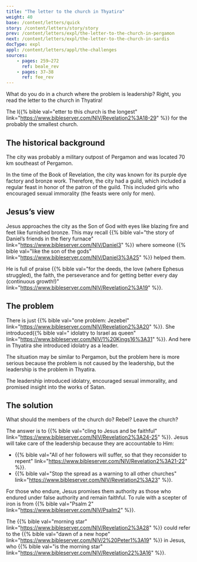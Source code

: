 ```yaml
---
title: "The letter to the church in Thyatira"
weight: 40
base: /content/letters/quick
story: /content/letters/story/story
prev: /content/letters/expl/the-letter-to-the-church-in-pergamon
next: /content/letters/expl/the-letter-to-the-church-in-sardis
docType: expl
appl: /content/letters/appl/the-challenges
sources: 
    - pages: 259–272
      ref: beale_rev
    - pages: 37–38
      ref: fee_rev
---
```


What do you do in a church where the problem is leadership? Right, you read the letter to the church in Thyatira!

The l{{% bible val="etter to this church is the longest" link="https://www.bibleserver.com/NIV/Revelation2%3A18-29" %}} for the probably the smallest church.

## The historical background

<a name="244a"></a>
The city was probably a military outpost of Pergamon and was located 70 km southeast of Pergamon.

In the time of the Book of Revelation, the city was known for its purple dye factory and bronze work. Therefore, the city had a guild, which included a regular feast in honor of the patron of the guild. This included girls who encouraged sexual immorality (the feasts were only for men).

## Jesus’s view

<a name="b87c"></a>
Jesus approaches the city as the Son of God with eyes like blazing fire and feet like furnished bronze. This may recall {{% bible val="the story of Daniel’s friends in the fiery furnace" link="https://www.bibleserver.com/NIV/Daniel3" %}} where someone {{% bible val="like the son of the gods" link="https://www.bibleserver.com/NIV/Daniel3%3A25" %}} helped them.

He is full of praise {{% bible val="for the deeds, the love (where Ephesus struggled), the faith, the perseverance and for getting better every day (continuous growth!)" link="https://www.bibleserver.com/NIV/Revelation2%3A19" %}}.

## The problem

<a name="2153"></a>
There is just {{% bible val="one problem: Jezebel" link="https://www.bibleserver.com/NIV/Revelation2%3A20" %}}. She introduced{{% bible val=" idolatry to Israel as queen" link="https://www.bibleserver.com/NIV/1%20Kings16%3A31" %}}. And here in Thyatira she introduced idolatry as a leader.

The situation may be similar to Pergamon, but the problem here is more serious because the problem is not caused by the leadership, but the leadership is the problem in Thyatira.

The leadership introduced idolatry, encouraged sexual immorality, and promised insight into the works of Satan.

## The solution

<a name="09f8"></a>
What should the members of the church do? Rebel? Leave the church?

The answer is to {{% bible val="cling to Jesus and be faithful" link="https://www.bibleserver.com/NIV/Revelation2%3A24-25" %}}. Jesus will take care of the leadership because they are accountable to Him:

- {{% bible val="All of her followers will suffer, so that they reconsider to repent" link="https://www.bibleserver.com/NIV/Revelation2%3A21-22" %}}.
- {{% bible val="Stop the spread as a warning to all other churches" link="https://www.bibleserver.com/NIV/Revelation2%3A23" %}}.

For those who endure, Jesus promises them authority as those who endured under false authority and remain faithful. To rule with a scepter of iron is from {{% bible val="Psalm 2" link="https://www.bibleserver.com/NIV/Psalm2" %}}.

The {{% bible val="morning star" link="https://www.bibleserver.com/NIV/Revelation2%3A28" %}} could refer to the {{% bible val="dawn of a new hope" link="https://www.bibleserver.com/NIV/2%20Peter1%3A19" %}} in Jesus, who {{% bible val="is the morning star" link="https://www.bibleserver.com/NIV/Revelation22%3A16" %}}.
